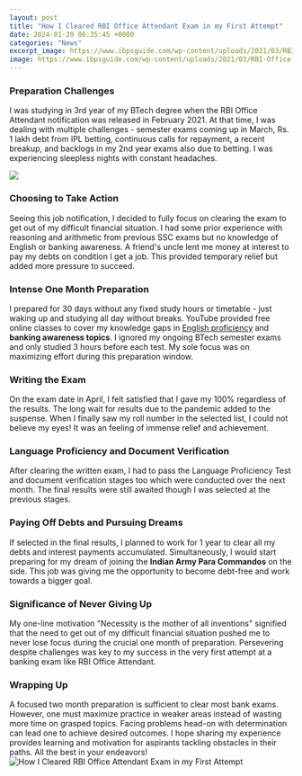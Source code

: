 ```yaml
---
layout: post
title: "How I Cleared RBI Office Attendant Exam in my First Attempt"
date: 2024-01-29 06:35:45 +0000
categories: "News"
excerpt_image: https://www.ibpsguide.com/wp-content/uploads/2021/03/RBI-Office-Attendant-n.jpg
image: https://www.ibpsguide.com/wp-content/uploads/2021/03/RBI-Office-Attendant-n.jpg
---
```


### Preparation Challenges
I was studying in 3rd year of my BTech degree when the RBI Office Attendant notification was released in February 2021. At that time, I was dealing with multiple challenges - semester exams coming up in March, Rs. 1 lakh debt from IPL betting, continuous calls for repayment, a recent breakup, and backlogs in my 2nd year exams also due to betting. I was experiencing sleepless nights with constant headaches. 

![](https://examscart.com/wp-content/uploads/2021/02/How-To-Crack-RBI-Office-Attendants-Exam.jpg)
### Choosing to Take Action
Seeing this job notification, I decided to fully focus on clearing the exam to get out of my difficult financial situation. I had some prior experience with reasoning and arithmetic from previous SSC exams but no knowledge of English or banking awareness. A friend's uncle lent me money at interest to pay my debts on condition I get a job. This provided temporary relief but added more pressure to succeed.
### Intense One Month Preparation 
I prepared for 30 days without any fixed study hours or timetable - just waking up and studying all day without breaks. YouTube provided free online classes to cover my knowledge gaps in [English proficiency](https://yt.io.vn/collection/alcott) and **banking awareness topics**. I ignored my ongoing BTech semester exams and only studied 3 hours before each test. My sole focus was on maximizing effort during this preparation window.
### Writing the Exam
On the exam date in April, I felt satisfied that I gave my 100% regardless of the results. The long wait for results due to the pandemic added to the suspense. When I finally saw my roll number in the selected list, I could not believe my eyes! It was an feeling of immense relief and achievement. 
### Language Proficiency and Document Verification
After clearing the written exam, I had to pass the Language Proficiency Test and document verification stages too which were conducted over the next month. The final results were still awaited though I was selected at the previous stages.
### Paying Off Debts and Pursuing Dreams
If selected in the final results, I planned to work for 1 year to clear all my debts and interest payments accumulated. Simultaneously, I would start preparing for my dream of joining the **Indian Army Para Commandos** on the side. This job was giving me the opportunity to become debt-free and work towards a bigger goal.
### Significance of Never Giving Up
My one-line motivation "Necessity is the mother of all inventions" signified that the need to get out of my difficult financial situation pushed me to never lose focus during the crucial one month of preparation. Persevering despite challenges was key to my success in the very first attempt at a banking exam like RBI Office Attendant. 
### Wrapping Up
A focused two month preparation is sufficient to clear most bank exams. However, one must maximize practice in weaker areas instead of wasting more time on grasped topics. Facing problems head-on with determination can lead one to achieve desired outcomes. I hope sharing my experience provides learning and motivation for aspirants tackling obstacles in their paths. All the best in your endeavors!
![How I Cleared RBI Office Attendant Exam in my First Attempt](https://www.ibpsguide.com/wp-content/uploads/2021/03/RBI-Office-Attendant-n.jpg)